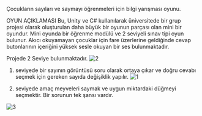 Çocukların sayıları ve saymayı öğrenmeleri için bilgi yarışması oyunu.

OYUN AÇIKLAMASI
Bu, Unity ve C# kullanılarak üniversitede bir grup projesi olarak oluşturulan daha büyük bir oyunun parçası olan mini bir oyundur.
Mini oyunda bir öğrenme modülü ve 2 seviyeli sınav tipi oyun bulunur.
Akıcı okuyamayan çocuklar için fare üzerlerine geldiğinde cevap butonlarının içeriğini yüksek sesle okuyan bir ses bulunmaktadır.

Projede 2 Seviye bulunmaktadır.
![2](https://github.com/SerhatObay/GuncelKonular/assets/80326351/682a548f-03ab-438d-b12a-6ed1a0442a12)

1. seviyede bir sayının görüntüsü soru olarak ortaya çıkar ve doğru cevabı seçmek için gereken sayıda değişiklik yapılır.
![1](https://github.com/SerhatObay/GuncelKonular/assets/80326351/8b177384-a960-4364-bcab-015f408033f5)

2. seviyede amaç meyveleri saymak ve uygun miktardaki düğmeyi seçmektir. Bir sorunun tek şansı vardır.

![3](https://github.com/SerhatObay/GuncelKonular/assets/80326351/d399d279-66c6-4cd2-b9db-996490b3aa76)



